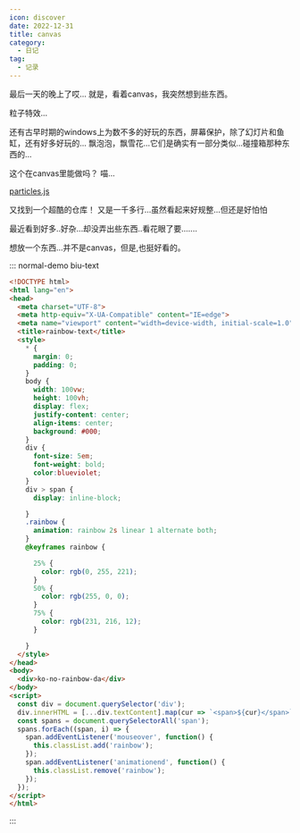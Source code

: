 ```yaml
---
icon: discover
date: 2022-12-31
title: canvas
category:
  - 日记
tag:
  - 记录
---
```


最后一天的晚上了哎...
就是，看着canvas，我突然想到些东西。

粒子特效...

还有古早时期的windows上为数不多的好玩的东西，屏幕保护，除了幻灯片和鱼缸，还有好多好玩的...
飘泡泡，飘雪花...它们是确实有一部分类似...碰撞箱那种东西的...

这个在canvas里能做吗？
喵...

[particles.js](https://github.com/VincentGarreau/particles.js)

又找到一个超酷的仓库！
又是一千多行...虽然看起来好规整...但还是好怕怕

最近看到好多..好杂...却没弄出些东西..看花眼了要.......

想放一个东西...并不是canvas，但是,也挺好看的。

::: normal-demo biu-text

```html
<!DOCTYPE html>
<html lang="en">
<head>
  <meta charset="UTF-8">
  <meta http-equiv="X-UA-Compatible" content="IE=edge">
  <meta name="viewport" content="width=device-width, initial-scale=1.0">
  <title>rainbow-text</title>
  <style>
    * {
      margin: 0;
      padding: 0;
    }
    body {
      width: 100vw;
      height: 100vh;
      display: flex;
      justify-content: center;
      align-items: center;
      background: #000;
    }
    div {
      font-size: 5em;
      font-weight: bold;
      color:blueviolet;
    }
    div > span {
      display: inline-block;

    }
    .rainbow {
      animation: rainbow 2s linear 1 alternate both;
    }
    @keyframes rainbow {

      25% {
        color: rgb(0, 255, 221);
      }
      50% {
        color: rgb(255, 0, 0);
      }
      75% {
        color: rgb(231, 216, 12);
      }

    }
  </style>
</head>
<body>
  <div>ko-no-rainbow-da</div>
</body>
<script>
  const div = document.querySelector('div');
  div.innerHTML = [...div.textContent].map(cur => `<span>${cur}</span>`).join('');
  const spans = document.querySelectorAll('span');
  spans.forEach((span, i) => {
    span.addEventListener('mouseover', function() {
      this.classList.add('rainbow');
    });
    span.addEventListener('animationend', function() {
      this.classList.remove('rainbow');
    });
  });
</script>
</html>
```

:::
